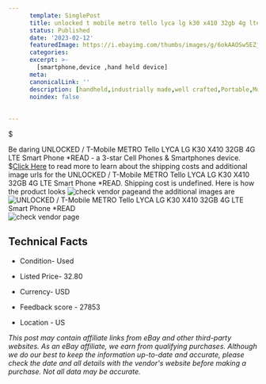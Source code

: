 ```yaml
---
      template: SinglePost
      title: unlocked t mobile metro tello lyca lg k30 x410 32gb 4g lte smart phone read
      status: Published
      date: '2023-02-12'
      featuredImage: https://i.ebayimg.com/thumbs/images/g/6okAAOSw5EZjzC~b/s-l225.jpg
      categories: 
      excerpt: >-
        [smartphone,device ,hand held device]
      meta:
      canonicalLink: ''
      description: [handheld,industrially made,well crafted,Portable,Mobile,Compact,Convenient,Lightweight,Maneuverable,Man-portable,Miniature,Carriable,Hand-held,Light,Holdable,Transportable,Mobile device,Pocket-sized,On-the-go,Wireless,Cordless,Compact size,Convenient size, smartphone,device ,hand held device]
      noindex: false
      
        
---
```

$

Be daring UNLOCKED / T-Mobile METRO Tello LYCA LG K30 X410 32GB 4G LTE Smart Phone *READ - a 3-star Cell Phones & Smartphones device.
$[Click Here](https://www.ebay.com/itm/234868602356?hash=item36af4275f4%3Ag%3A6okAAOSw5EZjzC%7Eb&mkevt=1&mkcid=1&mkrid=711-53200-19255-0&campid=%253CePNCampaignId%253E&customid=%253CreferenceId%253E&toolid=10049) to read more to learn about the shipping costs and additional image urls for the UNLOCKED / T-Mobile METRO Tello LYCA LG K30 X410 32GB 4G LTE Smart Phone *READ. Shipping cost is undefined. Here is how the product looks ![check vendor page](https://i.ebayimg.com/thumbs/images/g/6okAAOSw5EZjzC~b/s-l225.jpg)and the additional images are![UNLOCKED / T-Mobile METRO Tello LYCA LG K30 X410 32GB 4G LTE Smart Phone *READ](https://i.ebayimg.com/images/g/6okAAOSw5EZjzC~b/s-l1600.jpg)![check vendor page](https://origin-galleryplus.ebayimg.com/ws/web/234868602356_2_0_1/225x225.jpg,https://origin-galleryplus.ebayimg.com/ws/web/234868602356_3_0_1/225x225.jpg,https://origin-galleryplus.ebayimg.com/ws/web/234868602356_4_0_1/225x225.jpg,https://origin-galleryplus.ebayimg.com/ws/web/234868602356_5_0_1/225x225.jpg)



 ## Technical Facts 



     
      

 - Condition- Used 


      

 - Listed Price- 32.80 


      

 - Currency- USD 


      

 - Feedback score - 27853 


      

 - Location - US 


      
      

 *_This post may contain affiliate links from eBay and other third-party websites. As an eBay affiliate, we earn from qualifying purchases. Although we do our best to keep the information up-to-date and accurate, please check the date and all details with the vendor's website before making a purchase. Not all data may be accurate._*







